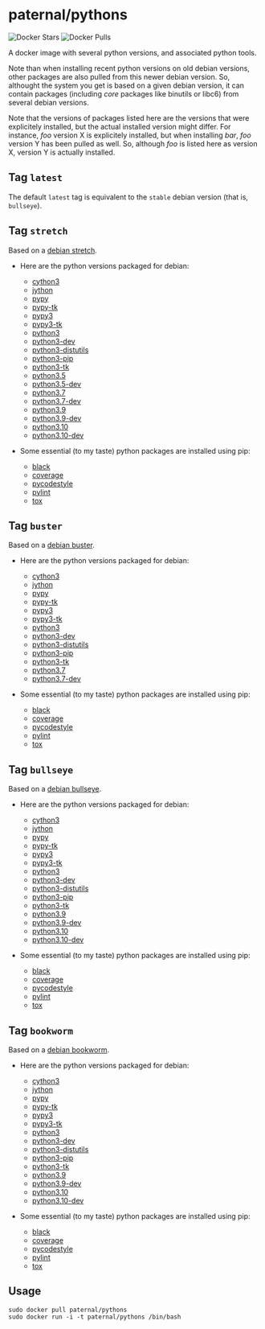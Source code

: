 paternal/pythons
================

![Docker Stars](https://badgen.net/docker/stars/paternal/pythons?icon=docker&label=stars)
![Docker Pulls](https://badgen.net/docker/pulls/paternal/pythons?icon=docker&label=pulls)

A docker image with several python versions, and associated python tools.

Note than when installing recent python versions on old debian versions, other packages are also pulled from this newer debian version. So, althought the system you get is based on a given debian version, it can contain packages (including *core* packages like binutils or libc6) from several debian versions.

Note that the versions of packages listed here are the versions that were explicitely installed, but the actual installed version might differ. For instance, *foo* version X is explicitely installed, but when installing *bar*, *foo* version Y has been pulled as well. So, although *foo* is listed here as version X, version Y is actually installed.

## Tag `latest`

The default `latest` tag is equivalent to the `stable` debian version (that is, `bullseye`).


## Tag `stretch`

Based on a [debian stretch](https://www.debian.org/releases/stretch/).

- Here are the python versions packaged for debian:
    - [cython3](https://packages.debian.org/stretch/cython3)
    - [jython](https://packages.debian.org/stretch/jython)
    - [pypy](https://packages.debian.org/stretch/pypy)
    - [pypy-tk](https://packages.debian.org/stretch/pypy-tk)
    - [pypy3](https://packages.debian.org/buster/pypy3)
    - [pypy3-tk](https://packages.debian.org/buster/pypy3-tk)
    - [python3](https://packages.debian.org/stretch/python3)
    - [python3-dev](https://packages.debian.org/stretch/python3-dev)
    - [python3-distutils](https://packages.debian.org/buster/python3-distutils)
    - [python3-pip](https://packages.debian.org/stretch/python3-pip)
    - [python3-tk](https://packages.debian.org/stretch/python3-tk)
    - [python3.5](https://packages.debian.org/stretch/python3.5)
    - [python3.5-dev](https://packages.debian.org/stretch/python3.5-dev)
    - [python3.7](https://packages.debian.org/buster/python3.7)
    - [python3.7-dev](https://packages.debian.org/buster/python3.7-dev)
    - [python3.9](https://packages.debian.org/bullseye/python3.9)
    - [python3.9-dev](https://packages.debian.org/bullseye/python3.9-dev)
    - [python3.10](https://packages.debian.org/bookworm/python3.10)
    - [python3.10-dev](https://packages.debian.org/bookworm/python3.10-dev)

- Some essential (to my taste) python packages are installed using pip:
    - [black](https://pypi.python.org/pypi/black)
    - [coverage](https://pypi.python.org/pypi/coverage)
    - [pycodestyle](https://pypi.python.org/pypi/pycodestyle)
    - [pylint](https://pypi.python.org/pypi/pylint)
    - [tox](https://pypi.python.org/pypi/tox)


## Tag `buster`

Based on a [debian buster](https://www.debian.org/releases/buster/).

- Here are the python versions packaged for debian:
    - [cython3](https://packages.debian.org/buster/cython3)
    - [jython](https://packages.debian.org/buster/jython)
    - [pypy](https://packages.debian.org/buster/pypy)
    - [pypy-tk](https://packages.debian.org/buster/pypy-tk)
    - [pypy3](https://packages.debian.org/buster/pypy3)
    - [pypy3-tk](https://packages.debian.org/buster/pypy3-tk)
    - [python3](https://packages.debian.org/buster/python3)
    - [python3-dev](https://packages.debian.org/buster/python3-dev)
    - [python3-distutils](https://packages.debian.org/buster/python3-distutils)
    - [python3-pip](https://packages.debian.org/buster/python3-pip)
    - [python3-tk](https://packages.debian.org/buster/python3-tk)
    - [python3.7](https://packages.debian.org/buster/python3.7)
    - [python3.7-dev](https://packages.debian.org/buster/python3.7-dev)

- Some essential (to my taste) python packages are installed using pip:
    - [black](https://pypi.python.org/pypi/black)
    - [coverage](https://pypi.python.org/pypi/coverage)
    - [pycodestyle](https://pypi.python.org/pypi/pycodestyle)
    - [pylint](https://pypi.python.org/pypi/pylint)
    - [tox](https://pypi.python.org/pypi/tox)


## Tag `bullseye`

Based on a [debian bullseye](https://www.debian.org/releases/bullseye/).

- Here are the python versions packaged for debian:
    - [cython3](https://packages.debian.org/bullseye/cython3)
    - [jython](https://packages.debian.org/bullseye/jython)
    - [pypy](https://packages.debian.org/bullseye/pypy)
    - [pypy-tk](https://packages.debian.org/bullseye/pypy-tk)
    - [pypy3](https://packages.debian.org/bullseye/pypy3)
    - [pypy3-tk](https://packages.debian.org/bullseye/pypy3-tk)
    - [python3](https://packages.debian.org/bullseye/python3)
    - [python3-dev](https://packages.debian.org/bullseye/python3-dev)
    - [python3-distutils](https://packages.debian.org/bullseye/python3-distutils)
    - [python3-pip](https://packages.debian.org/bullseye/python3-pip)
    - [python3-tk](https://packages.debian.org/bullseye/python3-tk)
    - [python3.9](https://packages.debian.org/bullseye/python3.9)
    - [python3.9-dev](https://packages.debian.org/bullseye/python3.9-dev)
    - [python3.10](https://packages.debian.org/bookworm/python3.10)
    - [python3.10-dev](https://packages.debian.org/bookworm/python3.10-dev)

- Some essential (to my taste) python packages are installed using pip:
    - [black](https://pypi.python.org/pypi/black)
    - [coverage](https://pypi.python.org/pypi/coverage)
    - [pycodestyle](https://pypi.python.org/pypi/pycodestyle)
    - [pylint](https://pypi.python.org/pypi/pylint)
    - [tox](https://pypi.python.org/pypi/tox)


## Tag `bookworm`

Based on a [debian bookworm](https://www.debian.org/releases/bookworm/).

- Here are the python versions packaged for debian:
    - [cython3](https://packages.debian.org/bookworm/cython3)
    - [jython](https://packages.debian.org/bookworm/jython)
    - [pypy](https://packages.debian.org/bookworm/pypy)
    - [pypy-tk](https://packages.debian.org/bookworm/pypy-tk)
    - [pypy3](https://packages.debian.org/bookworm/pypy3)
    - [pypy3-tk](https://packages.debian.org/bookworm/pypy3-tk)
    - [python3](https://packages.debian.org/bookworm/python3)
    - [python3-dev](https://packages.debian.org/bookworm/python3-dev)
    - [python3-distutils](https://packages.debian.org/bookworm/python3-distutils)
    - [python3-pip](https://packages.debian.org/bookworm/python3-pip)
    - [python3-tk](https://packages.debian.org/bookworm/python3-tk)
    - [python3.9](https://packages.debian.org/bookworm/python3.9)
    - [python3.9-dev](https://packages.debian.org/bookworm/python3.9-dev)
    - [python3.10](https://packages.debian.org/bookworm/python3.10)
    - [python3.10-dev](https://packages.debian.org/bookworm/python3.10-dev)

- Some essential (to my taste) python packages are installed using pip:
    - [black](https://pypi.python.org/pypi/black)
    - [coverage](https://pypi.python.org/pypi/coverage)
    - [pycodestyle](https://pypi.python.org/pypi/pycodestyle)
    - [pylint](https://pypi.python.org/pypi/pylint)
    - [tox](https://pypi.python.org/pypi/tox)



## Usage

    sudo docker pull paternal/pythons
    sudo docker run -i -t paternal/pythons /bin/bash
